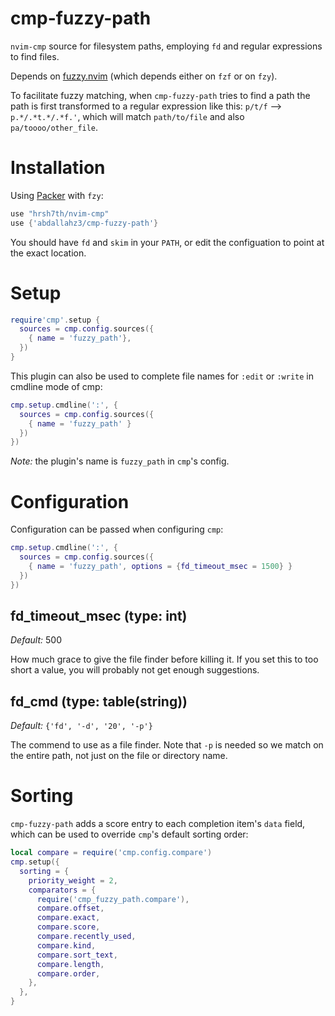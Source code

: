 # cmp-fuzzy-path

`nvim-cmp` source for filesystem paths, employing `fd` and regular expressions to
find files.

Depends on [fuzzy.nvim](https://github.com/tzachar/fuzzy.nvim) (which depends
either on `fzf` or on `fzy`).

To facilitate fuzzy matching, when `cmp-fuzzy-path` tries to find a path the
path is first transformed to a regular expression like this: `p/t/f` -->
`p.*/.*t.*/.*f.'`, which will match `path/to/file` and also
`pa/toooo/other_file`.

# Installation

Using [Packer](https://github.com/wbthomason/packer.nvim/) with `fzy`:
```lua
use "hrsh7th/nvim-cmp"
use {'abdallahz3/cmp-fuzzy-path'}
```

You should have `fd` and `skim` in your `PATH`, or edit the configuation to point at the
exact location.


# Setup

```lua
require'cmp'.setup {
  sources = cmp.config.sources({
    { name = 'fuzzy_path'},
  })
}
```

This plugin can also be used to complete file names for `:edit` or `:write` in cmdline mode of cmp:
```lua
cmp.setup.cmdline(':', {
  sources = cmp.config.sources({
    { name = 'fuzzy_path' }
  })
})
```

*Note:* the plugin's name is `fuzzy_path` in `cmp`'s config.


# Configuration

Configuration can be passed when configuring `cmp`:

```lua
cmp.setup.cmdline(':', {
  sources = cmp.config.sources({
    { name = 'fuzzy_path', options = {fd_timeout_msec = 1500} }
  })
})
```

## fd_timeout_msec (type: int)

_Default:_ 500

How much grace to give the file finder before killing it. If you set this to too
short a value, you will probably not get enough suggestions.

## fd_cmd (type: table(string))

_Default:_ `{'fd', '-d', '20', '-p'}`

The commend to use as a file finder. Note that `-p` is needed so we match on the
entire path, not just on the file or directory name.

# Sorting

`cmp-fuzzy-path` adds a score entry to each completion item's `data` field,
which can be used to override `cmp`'s default sorting order:


```lua
local compare = require('cmp.config.compare')
cmp.setup({
  sorting = {
    priority_weight = 2,
    comparators = {
      require('cmp_fuzzy_path.compare'),
      compare.offset,
      compare.exact,
      compare.score,
      compare.recently_used,
      compare.kind,
      compare.sort_text,
      compare.length,
      compare.order,
    },
  },
}
```
